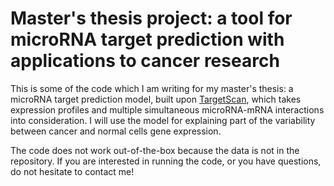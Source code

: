 # Master's thesis project: a tool for microRNA target prediction with applications to cancer research

This is some of the code which I am writing for my master's thesis: a microRNA target prediction model, built upon [TargetScan](http://www.targetscan.org), which takes expression profiles and multiple simultaneous microRNA-mRNA interactions into consideration.
I will use the model for explaining part of the variability between cancer and normal cells gene expression.

The code does not work out-of-the-box because the data is not in the repository.
If you are interested in running the code, or you have questions, do not hesitate to contact me!
